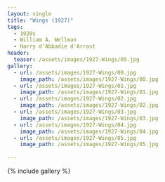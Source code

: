 ```yaml
---
layout: single
title: "Wings (1927)"
tags:
  - 1920s 
  - William A. Wellman
  - Harry d'Abbadie d'Arrast
header:
  teaser: /assets/images/1927-Wings/05.jpg
gallery:
  - url: /assets/images/1927-Wings/00.jpg
    image_path: /assets/images/1927-Wings/00.jpg  
  - url: /assets/images/1927-Wings/01.jpg
    image_path: /assets/images/1927-Wings/01.jpg
  - url: /assets/images/1927-Wings/02.jpg
    image_path: /assets/images/1927-Wings/02.jpg
  - url: /assets/images/1927-Wings/03.jpg
    image_path: /assets/images/1927-Wings/03.jpg
  - url: /assets/images/1927-Wings/04.jpg
    image_path: /assets/images/1927-Wings/04.jpg
  - url: /assets/images/1927-Wings/05.jpg
    image_path: /assets/images/1927-Wings/05.jpg
  
---
```

{% include gallery %}
